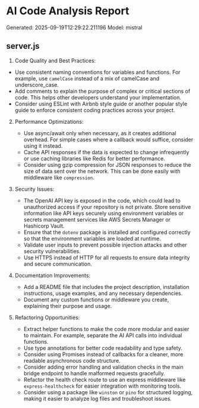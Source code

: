 # AI Code Analysis Report
Generated: 2025-09-19T12:29:22.211196
Model: mistral

## server.js
 1. Code Quality and Best Practices:
   - Use consistent naming conventions for variables and functions. For example, use `camelCase` instead of a mix of camelCase and underscore_case.
   - Add comments to explain the purpose of complex or critical sections of code. This helps other developers understand your implementation.
   - Consider using ESLint with Airbnb style guide or another popular style guide to enforce consistent coding practices across your project.

2. Performance Optimizations:
   - Use async/await only when necessary, as it creates additional overhead. For simple cases where a callback would suffice, consider using it instead.
   - Cache API responses if the data is expected to change infrequently or use caching libraries like Redis for better performance.
   - Consider using gzip compression for JSON responses to reduce the size of data sent over the network. This can be done easily with middleware like `compression`.

3. Security Issues:
   - The OpenAI API key is exposed in the code, which could lead to unauthorized access if your repository is not private. Store sensitive information like API keys securely using environment variables or secrets management services like AWS Secrets Manager or Hashicorp Vault.
   - Ensure that the `dotenv` package is installed and configured correctly so that the environment variables are loaded at runtime.
   - Validate user inputs to prevent possible injection attacks and other security vulnerabilities.
   - Use HTTPS instead of HTTP for all requests to ensure data integrity and secure communication.

4. Documentation Improvements:
   - Add a README file that includes the project description, installation instructions, usage examples, and any necessary dependencies.
   - Document any custom functions or middleware you create, explaining their purpose and usage.

5. Refactoring Opportunities:
   - Extract helper functions to make the code more modular and easier to maintain. For example, separate the AI API calls into individual functions.
   - Use type annotations for better code readability and type safety.
   - Consider using Promises instead of callbacks for a cleaner, more readable asynchronous code structure.
   - Consider adding error handling and validation checks in the main bridge endpoint to handle malformed requests gracefully.
   - Refactor the health check route to use an express middleware like `express-healthcheck` for easier integration with monitoring tools.
   - Consider using a package like `winston` or `pino` for structured logging, making it easier to analyze log files and troubleshoot issues.

